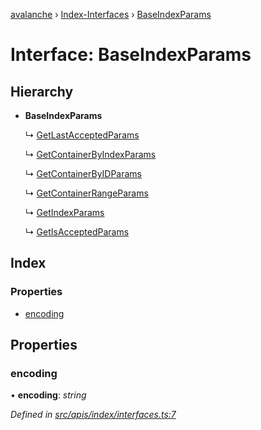 [avalanche](../README.md) › [Index-Interfaces](../modules/index_interfaces.md) › [BaseIndexParams](index_interfaces.baseindexparams.md)

# Interface: BaseIndexParams

## Hierarchy

* **BaseIndexParams**

  ↳ [GetLastAcceptedParams](index_interfaces.getlastacceptedparams.md)

  ↳ [GetContainerByIndexParams](index_interfaces.getcontainerbyindexparams.md)

  ↳ [GetContainerByIDParams](index_interfaces.getcontainerbyidparams.md)

  ↳ [GetContainerRangeParams](index_interfaces.getcontainerrangeparams.md)

  ↳ [GetIndexParams](index_interfaces.getindexparams.md)

  ↳ [GetIsAcceptedParams](index_interfaces.getisacceptedparams.md)

## Index

### Properties

* [encoding](index_interfaces.baseindexparams.md#encoding)

## Properties

###  encoding

• **encoding**: *string*

*Defined in [src/apis/index/interfaces.ts:7](https://github.com/ava-labs/avalanchejs/blob/5511161/src/apis/index/interfaces.ts#L7)*

